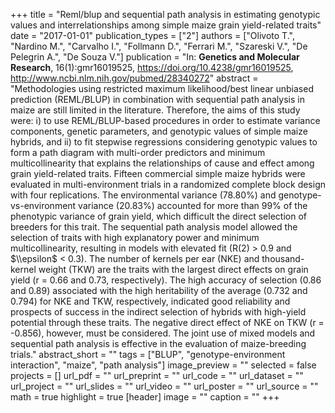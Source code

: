 +++
title = "Reml/blup and sequential path analysis in estimating genotypic values and interrelationships among simple maize grain yield-related traits"
date = "2017-01-01"
publication_types = ["2"]
authors = ["Olivoto T.", "Nardino M.", "Carvalho I.", "Follmann D.", "Ferrari M.", "Szareski V.", "De Pelegrin A.", "De Souza V."]
publication = "In: **Genetics and Molecular Research**, 16(1):gmr16019525, https://doi.org/10.4238/gmr16019525, http://www.ncbi.nlm.nih.gov/pubmed/28340272"
abstract = "Methodologies using restricted maximum likelihood/best linear unbiased prediction (REML/BLUP) in combination with sequential path analysis in maize are still limited in the literature. Therefore, the aims of this study were: i) to use REML/BLUP-based procedures in order to estimate variance components, genetic parameters, and genotypic values of simple maize hybrids, and ii) to fit stepwise regressions considering genotypic values to form a path diagram with multi-order predictors and minimum multicollinearity that explains the relationships of cause and effect among grain yield-related traits. Fifteen commercial simple maize hybrids were evaluated in multi-environment trials in a randomized complete block design with four replications. The environmental variance (78.80%) and genotype-vs-environment variance (20.83%) accounted for more than 99% of the phenotypic variance of grain yield, which difficult the direct selection of breeders for this trait. The sequential path analysis model allowed the selection of traits with high explanatory power and minimum multicollinearity, resulting in models with elevated fit (R(2) > 0.9 and $\\epsilon$ < 0.3). The number of kernels per ear (NKE) and thousand-kernel weight (TKW) are the traits with the largest direct effects on grain yield (r = 0.66 and 0.73, respectively). The high accuracy of selection (0.86 and 0.89) associated with the high heritability of the average (0.732 and 0.794) for NKE and TKW, respectively, indicated good reliability and prospects of success in the indirect selection of hybrids with high-yield potential through these traits. The negative direct effect of NKE on TKW (r = -0.856), however, must be considered. The joint use of mixed models and sequential path analysis is effective in the evaluation of maize-breeding trials."
abstract_short = ""
tags = ["BLUP", "genotype-environment interaction", "maize", "path analysis"]
image_preview = ""
selected = false
projects = []
url_pdf = ""
url_preprint = ""
url_code = ""
url_dataset = ""
url_project = ""
url_slides = ""
url_video = ""
url_poster = ""
url_source = ""
math = true
highlight = true
[header]
image = ""
caption = ""
+++
